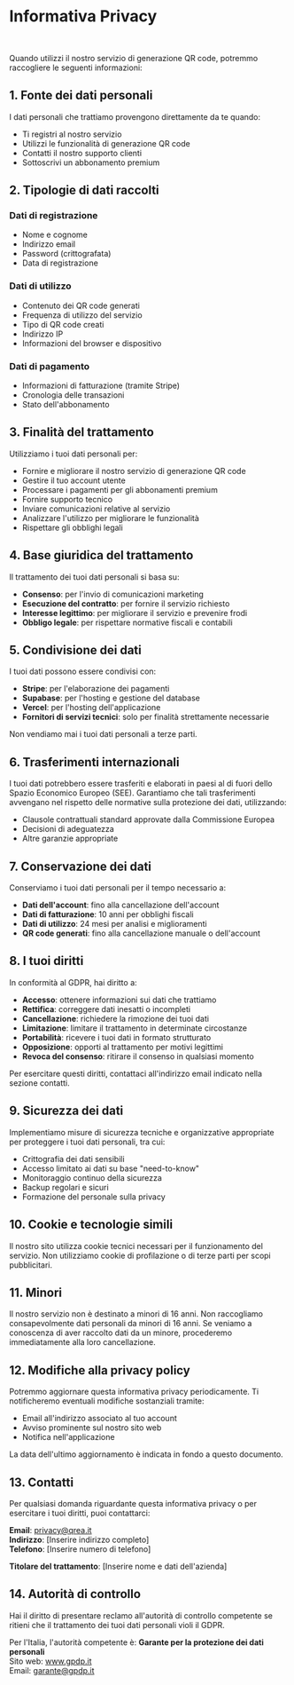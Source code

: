 # Informativa Privacy

<p>&zwj;</p>

Quando utilizzi il nostro servizio di generazione QR code, potremmo raccogliere le seguenti informazioni:

## 1. Fonte dei dati personali

I dati personali che trattiamo provengono direttamente da te quando:

- Ti registri al nostro servizio
- Utilizzi le funzionalità di generazione QR code
- Contatti il nostro supporto clienti
- Sottoscrivi un abbonamento premium

## 2. Tipologie di dati raccolti

### Dati di registrazione

- Nome e cognome
- Indirizzo email
- Password (crittografata)
- Data di registrazione

### Dati di utilizzo

- Contenuto dei QR code generati
- Frequenza di utilizzo del servizio
- Tipo di QR code creati
- Indirizzo IP
- Informazioni del browser e dispositivo

### Dati di pagamento

- Informazioni di fatturazione (tramite Stripe)
- Cronologia delle transazioni
- Stato dell'abbonamento

## 3. Finalità del trattamento

Utilizziamo i tuoi dati personali per:

- Fornire e migliorare il nostro servizio di generazione QR code
- Gestire il tuo account utente
- Processare i pagamenti per gli abbonamenti premium
- Fornire supporto tecnico
- Inviare comunicazioni relative al servizio
- Analizzare l'utilizzo per migliorare le funzionalità
- Rispettare gli obblighi legali

## 4. Base giuridica del trattamento

Il trattamento dei tuoi dati personali si basa su:

- **Consenso**: per l'invio di comunicazioni marketing
- **Esecuzione del contratto**: per fornire il servizio richiesto
- **Interesse legittimo**: per migliorare il servizio e prevenire frodi
- **Obbligo legale**: per rispettare normative fiscali e contabili

## 5. Condivisione dei dati

I tuoi dati possono essere condivisi con:

- **Stripe**: per l'elaborazione dei pagamenti
- **Supabase**: per l'hosting e gestione del database
- **Vercel**: per l'hosting dell'applicazione
- **Fornitori di servizi tecnici**: solo per finalità strettamente necessarie

Non vendiamo mai i tuoi dati personali a terze parti.

## 6. Trasferimenti internazionali

I tuoi dati potrebbero essere trasferiti e elaborati in paesi al di fuori dello Spazio Economico Europeo (SEE). Garantiamo che tali trasferimenti avvengano nel rispetto delle normative sulla protezione dei dati, utilizzando:

- Clausole contrattuali standard approvate dalla Commissione Europea
- Decisioni di adeguatezza
- Altre garanzie appropriate

## 7. Conservazione dei dati

Conserviamo i tuoi dati personali per il tempo necessario a:

- **Dati dell'account**: fino alla cancellazione dell'account
- **Dati di fatturazione**: 10 anni per obblighi fiscali
- **Dati di utilizzo**: 24 mesi per analisi e miglioramenti
- **QR code generati**: fino alla cancellazione manuale o dell'account

## 8. I tuoi diritti

In conformità al GDPR, hai diritto a:

- **Accesso**: ottenere informazioni sui dati che trattiamo
- **Rettifica**: correggere dati inesatti o incompleti
- **Cancellazione**: richiedere la rimozione dei tuoi dati
- **Limitazione**: limitare il trattamento in determinate circostanze
- **Portabilità**: ricevere i tuoi dati in formato strutturato
- **Opposizione**: opporti al trattamento per motivi legittimi
- **Revoca del consenso**: ritirare il consenso in qualsiasi momento

Per esercitare questi diritti, contattaci all'indirizzo email indicato nella sezione contatti.

## 9. Sicurezza dei dati

Implementiamo misure di sicurezza tecniche e organizzative appropriate per proteggere i tuoi dati personali, tra cui:

- Crittografia dei dati sensibili
- Accesso limitato ai dati su base "need-to-know"
- Monitoraggio continuo della sicurezza
- Backup regolari e sicuri
- Formazione del personale sulla privacy

## 10. Cookie e tecnologie simili

Il nostro sito utilizza cookie tecnici necessari per il funzionamento del servizio. Non utilizziamo cookie di profilazione o di terze parti per scopi pubblicitari.

## 11. Minori

Il nostro servizio non è destinato a minori di 16 anni. Non raccogliamo consapevolmente dati personali da minori di 16 anni. Se veniamo a conoscenza di aver raccolto dati da un minore, procederemo immediatamente alla loro cancellazione.

## 12. Modifiche alla privacy policy

Potremmo aggiornare questa informativa privacy periodicamente. Ti notificheremo eventuali modifiche sostanziali tramite:

- Email all'indirizzo associato al tuo account
- Avviso prominente sul nostro sito web
- Notifica nell'applicazione

La data dell'ultimo aggiornamento è indicata in fondo a questo documento.

## 13. Contatti

Per qualsiasi domanda riguardante questa informativa privacy o per esercitare i tuoi diritti, puoi contattarci:

**Email**: privacy@qrea.it  
**Indirizzo**: [Inserire indirizzo completo]  
**Telefono**: [Inserire numero di telefono]

**Titolare del trattamento**: [Inserire nome e dati dell'azienda]

## 14. Autorità di controllo

Hai il diritto di presentare reclamo all'autorità di controllo competente se ritieni che il trattamento dei tuoi dati personali violi il GDPR.

Per l'Italia, l'autorità competente è:
**Garante per la protezione dei dati personali**  
Sito web: www.gpdp.it  
Email: garante@gpdp.it
